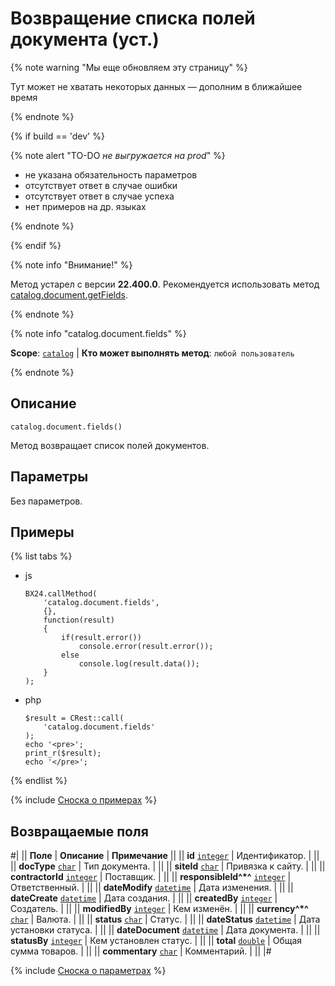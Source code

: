 # Возвращение списка полей документа (уст.)

{% note warning "Мы еще обновляем эту страницу" %}

Тут может не хватать некоторых данных — дополним в ближайшее время

{% endnote %}

{% if build == 'dev' %}

{% note alert "TO-DO _не выгружается на prod_" %}

- не указана обязательность параметров
- отсутствует ответ в случае ошибки
- отсутствует ответ в случае успеха
- нет примеров на др. языках
  
{% endnote %}

{% endif %}

{% note info "Внимание!" %}

Метод устарел с версии **22.400.0**. Рекомендуется использовать метод [catalog.document.getFields](./catalog-document-get-fields.md).

{% endnote %}

{% note info "catalog.document.fields" %}

**Scope**: [`catalog`](../../scopes/permissions.md) | **Кто может выполнять метод**: `любой пользователь`

{% endnote %}

## Описание

```http
catalog.document.fields()
```

Метод возвращает список полей документов.

## Параметры

Без параметров.

## Примеры


{% list tabs %}

- js
  
    ```
    BX24.callMethod(
        'catalog.document.fields',
        {},
        function(result)
        {
            if(result.error())
                console.error(result.error());
            else
                console.log(result.data());
        }
    );
    ```

- php
  
    ```
    $result = CRest::call(
        'catalog.document.fields'
    );
    echo '<pre>';
    print_r($result);
    echo '</pre>';
    ```

{% endlist %}

{% include [Сноска о примерах](../../../_includes/examples.md) %}

## Возвращаемые поля

#|
|| **Поле** | **Описание** | **Примечание** ||
|| **id** 
[`integer`](../../data-types.md) | Идентификатор. | ||
|| **docType** 
[`char`](../../data-types.md) | Тип документа. |  ||
|| **siteId** 
[`char`](../../data-types.md) | Привязка к сайту. |  ||
|| **contractorId** 
[`integer`](../../data-types.md) | Поставщик. |  ||
|| **responsibleId^*^** 
[`integer`](../../data-types.md) | Ответственный. |  ||
|| **dateModify** 
[`datetime`](../../data-types.md) | Дата изменения. |  ||
|| **dateCreate** 
[`datetime`](../../data-types.md) | Дата создания. |  ||
|| **createdBy** 
[`integer`](../../data-types.md) | Создатель. |  ||
|| **modifiedBy** 
[`integer`](../../data-types.md) | Кем изменён. |  ||
|| **currency^*^** 
[`char`](../../data-types.md) | Валюта. |  ||
|| **status** 
[`char`](../../data-types.md) | Статус. |  ||
|| **dateStatus** 
[`datetime`](../../data-types.md) | Дата установки статуса. | ||
|| **dateDocument** 
[`datetime`](../../data-types.md) | Дата документа. | ||
|| **statusBy** 
[`integer`](../../data-types.md) | Кем установлен статус. |  ||
|| **total** 
[`double`](../../data-types.md) | Общая сумма товаров. |  ||
|| **commentary** 
[`char`](../../data-types.md) | Комментарий. |  ||
|#

{% include [Сноска о параметрах](../../../_includes/required.md) %}
